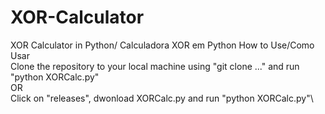 # XOR-Calculator
XOR Calculator in Python/ Calculadora XOR em Python
How to Use/Como Usar\
Clone the repository to your local machine using "git clone ..." and run "python XORCalc.py"\
OR\
Click on "releases", dwonload XORCalc.py and run "python XORCalc.py"\
